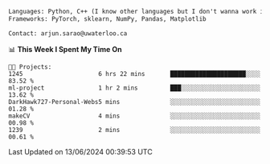 ```txt
Languages: Python, C++ (I know other languages but I don't wanna work in em)
Frameworks: PyTorch, sklearn, NumPy, Pandas, Matplotlib

Contact: arjun.sarao@uwaterloo.ca
```

<!--START_SECTION:waka-->
📊 **This Week I Spent My Time On** 

```text
🐱‍💻 Projects: 
1245                     6 hrs 22 mins       █████████████████████░░░░   83.52 % 
ml-project               1 hr 2 mins         ███░░░░░░░░░░░░░░░░░░░░░░   13.62 % 
DarkHawk727-Personal-Webs5 mins              ░░░░░░░░░░░░░░░░░░░░░░░░░   01.28 % 
makeCV                   4 mins              ░░░░░░░░░░░░░░░░░░░░░░░░░   00.98 % 
1239                     2 mins              ░░░░░░░░░░░░░░░░░░░░░░░░░   00.61 % 
```


 Last Updated on 13/06/2024 00:39:53 UTC
<!--END_SECTION:waka-->
